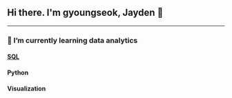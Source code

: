 ## Hi there. I'm gyoungseok, Jayden 👋
---

### 🌱 I’m currently learning data analytics
#### [SQL](https://https://github.com/gyoungseok/SQL)
#### Python 
#### Visualization

<!--
2022 BA, business administration, PNU
2021 PNU data analytics program(840H) completed, Python, Mysql  -->
